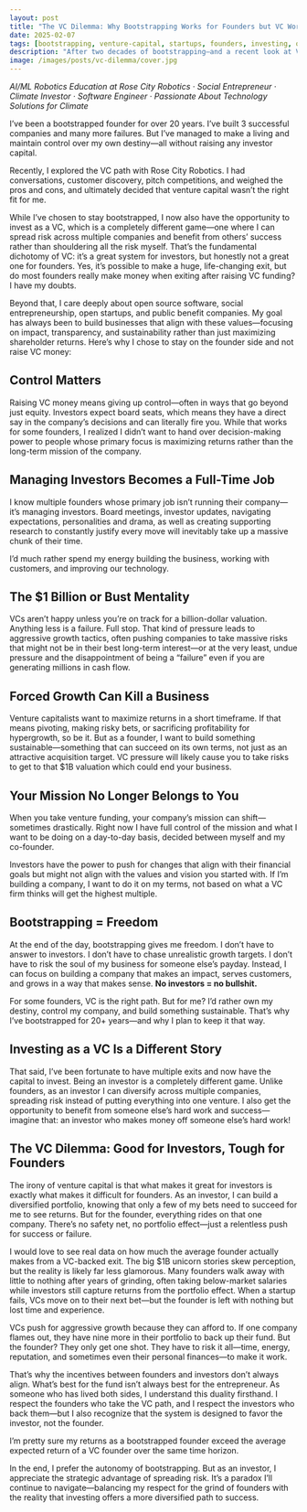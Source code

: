 ```yaml
---
layout: post
title: "The VC Dilemma: Why Bootstrapping Works for Founders but VC Works for Investors"
date: 2025-02-07
tags: [bootstrapping, venture-capital, startups, founders, investing, open-source, public-benefit]
description: "After two decades of bootstrapping—and a recent look at VC from the investor side—here’s why I’m staying founder-first without raising venture money."
image: /images/posts/vc-dilemma/cover.jpg
---
```


*AI/ML Robotics Education at Rose City Robotics · Social Entrepreneur · Climate Investor · Software Engineer · Passionate About Technology Solutions for Climate*

I’ve been a bootstrapped founder for over 20 years. I’ve built 3 successful companies and many more failures. But I’ve managed to make a living and maintain control over my own destiny—all without raising any investor capital.

Recently, I explored the VC path with Rose City Robotics. I had conversations, customer discovery, pitch competitions, and weighed the pros and cons, and ultimately decided that venture capital wasn’t the right fit for me.  
<!--more-->

While I’ve chosen to stay bootstrapped, I now also have the opportunity to invest as a VC, which is a completely different game—one where I can spread risk across multiple companies and benefit from others’ success rather than shouldering all the risk myself. That’s the fundamental dichotomy of VC: it’s a great system for investors, but honestly not a great one for founders. Yes, it’s possible to make a huge, life-changing exit, but do most founders really make money when exiting after raising VC funding? I have my doubts.

Beyond that, I care deeply about open source software, social entrepreneurship, open startups, and public benefit companies. My goal has always been to build businesses that align with these values—focusing on impact, transparency, and sustainability rather than just maximizing shareholder returns. Here’s why I chose to stay on the founder side and not raise VC money:

## Control Matters

Raising VC money means giving up control—often in ways that go beyond just equity. Investors expect board seats, which means they have a direct say in the company’s decisions and can literally fire you. While that works for some founders, I realized I didn’t want to hand over decision-making power to people whose primary focus is maximizing returns rather than the long-term mission of the company.

## Managing Investors Becomes a Full-Time Job

I know multiple founders whose primary job isn’t running their company—it’s managing investors. Board meetings, investor updates, navigating expectations, personalities and drama, as well as creating supporting research to constantly justify every move will inevitably take up a massive chunk of their time.

I’d much rather spend my energy building the business, working with customers, and improving our technology.

## The $1 Billion or Bust Mentality

VCs aren’t happy unless you’re on track for a billion-dollar valuation. Anything less is a failure. Full stop. That kind of pressure leads to aggressive growth tactics, often pushing companies to take massive risks that might not be in their best long-term interest—or at the very least, undue pressure and the disappointment of being a “failure” even if you are generating millions in cash flow.

## Forced Growth Can Kill a Business

Venture capitalists want to maximize returns in a short timeframe. If that means pivoting, making risky bets, or sacrificing profitability for hypergrowth, so be it. But as a founder, I want to build something sustainable—something that can succeed on its own terms, not just as an attractive acquisition target. VC pressure will likely cause you to take risks to get to that $1B valuation which could end your business.

## Your Mission No Longer Belongs to You

When you take venture funding, your company’s mission can shift—sometimes drastically. Right now I have full control of the mission and what I want to be doing on a day-to-day basis, decided between myself and my co-founder.

Investors have the power to push for changes that align with their financial goals but might not align with the values and vision you started with. If I’m building a company, I want to do it on my terms, not based on what a VC firm thinks will get the highest multiple.

## Bootstrapping = Freedom

At the end of the day, bootstrapping gives me freedom. I don’t have to answer to investors. I don’t have to chase unrealistic growth targets. I don’t have to risk the soul of my business for someone else’s payday. Instead, I can focus on building a company that makes an impact, serves customers, and grows in a way that makes sense. **No investors = no bullshit.**

For some founders, VC is the right path. But for me? I’d rather own my destiny, control my company, and build something sustainable. That’s why I’ve bootstrapped for 20+ years—and why I plan to keep it that way.

## Investing as a VC Is a Different Story

That said, I’ve been fortunate to have multiple exits and now have the capital to invest. Being an investor is a completely different game. Unlike founders, as an investor I can diversify across multiple companies, spreading risk instead of putting everything into one venture. I also get the opportunity to benefit from someone else’s hard work and success—imagine that: an investor who makes money off someone else’s hard work!

## The VC Dilemma: Good for Investors, Tough for Founders

The irony of venture capital is that what makes it great for investors is exactly what makes it difficult for founders. As an investor, I can build a diversified portfolio, knowing that only a few of my bets need to succeed for me to see returns. But for the founder, everything rides on that one company. There’s no safety net, no portfolio effect—just a relentless push for success or failure.

I would love to see real data on how much the average founder actually makes from a VC-backed exit. The big $1B unicorn stories skew perception, but the reality is likely far less glamorous. Many founders walk away with little to nothing after years of grinding, often taking below-market salaries while investors still capture returns from the portfolio effect. When a startup fails, VCs move on to their next bet—but the founder is left with nothing but lost time and experience.

VCs push for aggressive growth because they can afford to. If one company flames out, they have nine more in their portfolio to back up their fund. But the founder? They only get one shot. They have to risk it all—time, energy, reputation, and sometimes even their personal finances—to make it work.

That’s why the incentives between founders and investors don’t always align. What’s best for the fund isn’t always best for the entrepreneur. As someone who has lived both sides, I understand this duality firsthand. I respect the founders who take the VC path, and I respect the investors who back them—but I also recognize that the system is designed to favor the investor, not the founder.

I’m pretty sure my returns as a bootstrapped founder exceed the average expected return of a VC founder over the same time horizon.

In the end, I prefer the autonomy of bootstrapping. But as an investor, I appreciate the strategic advantage of spreading risk. It’s a paradox I’ll continue to navigate—balancing my respect for the grind of founders with the reality that investing offers a more diversified path to success.
